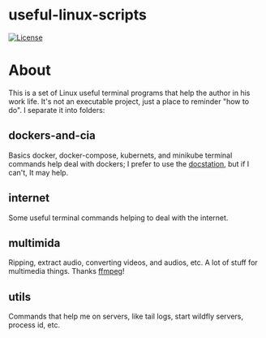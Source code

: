 # useful-linux-scripts

[![License](https://img.shields.io/badge/License-Apache%202.0-blue.svg)](https://opensource.org/licenses/Apache-2.0)

# About
This is a set of Linux useful terminal programs that help the author in his work life.
It's not an executable project, just a place to reminder "how to do".
I separate it into folders:

## dockers-and-cia

Basics docker, docker-compose, kubernets, and minikube terminal commands help deal with dockers; I prefer to use the [docstation](https://github.com/DockStation/dockstation), but if I can't, It may help.

## internet

Some useful terminal commands helping to deal with the internet. 

## multimida

Ripping, extract audio, converting videos, and audios, etc. A lot of stuff for multimedia things. Thanks [ffmpeg](https://github.com/FFmpeg/FFmpeg)!

## utils

Commands that help me on servers, like tail logs, start wildfly servers, process id, etc.
